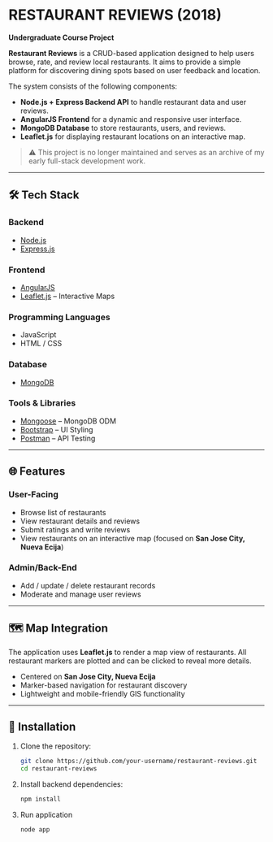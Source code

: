 # RESTAURANT REVIEWS (2018)

**Undergraduate Course Project**

**Restaurant Reviews** is a CRUD-based application designed to help users browse, rate, and review local restaurants. It aims to provide a simple platform for discovering dining spots based on user feedback and location.

The system consists of the following components:

- **Node.js + Express Backend API** to handle restaurant data and user reviews.
- **AngularJS Frontend** for a dynamic and responsive user interface.
- **MongoDB Database** to store restaurants, users, and reviews.
- **Leaflet.js** for displaying restaurant locations on an interactive map.

> ⚠️ This project is no longer maintained and serves as an archive of my early full-stack development work.

---

## 🛠️ Tech Stack

### Backend
- [Node.js](https://nodejs.org/)
- [Express.js](https://expressjs.com/)

### Frontend
- [AngularJS](https://angularjs.org/)
- [Leaflet.js](https://leafletjs.com/) – Interactive Maps

### Programming Languages
- JavaScript
- HTML / CSS

### Database
- [MongoDB](https://www.mongodb.com/)

### Tools & Libraries
- [Mongoose](https://mongoosejs.com/) – MongoDB ODM
- [Bootstrap](https://getbootstrap.com/) – UI Styling
- [Postman](https://www.postman.com/) – API Testing

---

## 🌐 Features

### User-Facing
- Browse list of restaurants
- View restaurant details and reviews
- Submit ratings and write reviews
- View restaurants on an interactive map (focused on **San Jose City, Nueva Ecija**)

### Admin/Back-End
- Add / update / delete restaurant records
- Moderate and manage user reviews

---

## 🗺️ Map Integration

The application uses **Leaflet.js** to render a map view of restaurants. All restaurant markers are plotted and can be clicked to reveal more details.

- Centered on **San Jose City, Nueva Ecija**
- Marker-based navigation for restaurant discovery
- Lightweight and mobile-friendly GIS functionality

---

## 🚀 Installation

1. Clone the repository:
    ```bash
    git clone https://github.com/your-username/restaurant-reviews.git
    cd restaurant-reviews
2. Install backend dependencies:
    ```bash
    npm install
4. Run application
   ```bash
   node app
